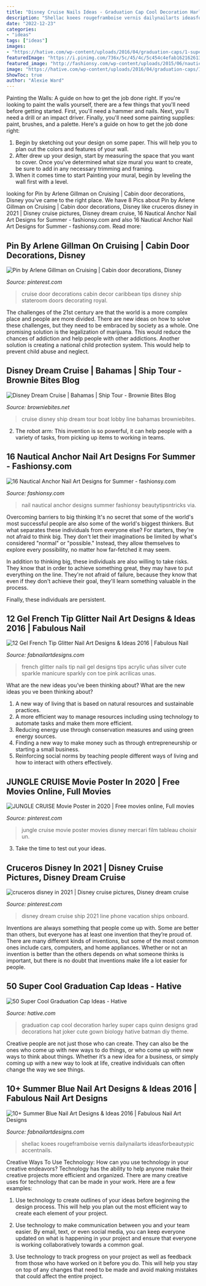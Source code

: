 ```yaml
---
title: "Disney Cruise Nails Ideas - Graduation Cap Cool Decoration Harley Super Caps Quinn Designs Grad Decorations Hat Joker Cute Gown Biology Hative Batman Diy Theme"
description: "Shellac koees rougeframboise vernis dailynailarts ideasforbeautypic accentnails"
date: "2022-12-23"
categories:
- "ideas"
tags: ["ideas"]
images:
- "https://hative.com/wp-content/uploads/2016/04/graduation-caps/1-super-cool-graduation-cap-ideas.jpg"
featuredImage: "https://i.pinimg.com/736x/5c/45/4c/5c454c4efab1621626138e855493c2c3.jpg"
featured_image: "http://fashionsy.com/wp-content/uploads/2015/06/nautical-nail-art-celinedoesnails-1.jpg"
image: "https://hative.com/wp-content/uploads/2016/04/graduation-caps/1-super-cool-graduation-cap-ideas.jpg"
ShowToc: true
author: "Alexie Ward"
---
```



Painting the Walls: A guide on how to get the job done right.
If you're looking to paint the walls yourself, there are a few things that you'll need before getting started. First, you'll need a hammer and nails. Next, you'll need a drill or an impact driver. Finally, you'll need some painting supplies: paint, brushes, and a palette. Here's a guide on how to get the job done right: 
1) Begin by sketching out your design on some paper. This will help you to plan out the colors and features of your wall. 
2) After drew up your design, start by measuring the space that you want to cover. Once you've determined what size mural you want to create, be sure to add in any necessary trimming and framing. 
3) When it comes time to start Painting your mural, begin by leveling the wall first with a level.

	

		
looking for Pin by Arlene Gillman on Cruising | Cabin door decorations, Disney you've came to the right place. We have 8 Pics about Pin by Arlene Gillman on Cruising | Cabin door decorations, Disney like cruceros disney in 2021 | Disney cruise pictures, Disney dream cruise, 16 Nautical Anchor Nail Art Designs for Summer - fashionsy.com and also 16 Nautical Anchor Nail Art Designs for Summer - fashionsy.com. Read more:
		
    
## Pin By Arlene Gillman On Cruising | Cabin Door Decorations, Disney

<img loading=lazy src="https://i.pinimg.com/736x/0a/77/3c/0a773c6497f0c818cdaa4679395632a4--cruise.jpg" onerror="this.onerror=null;this.src='https://tse1.mm.bing.net/th?id=OIP.VJvEqJ1BNitlKhsBEYjLHQHaJ3&amp;pid=15.1';" alt="Pin by Arlene Gillman on Cruising | Cabin door decorations, Disney">

_Source: pinterest.com_

>cruise door decorations cabin decor caribbean tips disney ship stateroom doors decorating royal. 

	

The challenges of the 21st century are that the world is a more complex place and people are more divided. There are new ideas on how to solve these challenges, but they need to be embraced by society as a whole. One promising solution is the legalization of marijuana. This would reduce the chances of addiction and help people with other addictions. Another solution is creating a national child protection system. This would help to prevent child abuse and neglect.

    
## Disney Dream Cruise | Bahamas | Ship Tour - Brownie Bites Blog

<img loading=lazy src="https://www.browniebites.net/wp-content/uploads/2011/07/disney-cruise-line-dream-boat-tour-10.jpg" onerror="this.onerror=null;this.src='https://tse3.mm.bing.net/th?id=OIP.BOehA4DhdP6uM7u6ZTi_PwHaE7&amp;pid=15.1';" alt="Disney Dream Cruise | Bahamas | Ship Tour - Brownie Bites Blog">

_Source: browniebites.net_

>cruise disney ship dream tour boat lobby line bahamas browniebites. 

	

2. The robot arm: This invention is so powerful, it can help people with a variety of tasks, from picking up items to working in teams.

    
## 16 Nautical Anchor Nail Art Designs For Summer - Fashionsy.com

<img loading=lazy src="http://fashionsy.com/wp-content/uploads/2015/06/nautical-nail-art-celinedoesnails-1.jpg" onerror="this.onerror=null;this.src='https://tse2.mm.bing.net/th?id=OIP.fqinAosFBGVG-1sAKR1DVAHaHa&amp;pid=15.1';" alt="16 Nautical Anchor Nail Art Designs for Summer - fashionsy.com">

_Source: fashionsy.com_

>nail nautical anchor designs summer fashionsy beautytipsntricks via. 

	

Overcoming barriers to big thinking
It's no secret that some of the world's most successful people are also some of the world's biggest thinkers. But what separates these individuals from everyone else?
For starters, they're not afraid to think big. They don't let their imaginations be limited by what's considered "normal" or "possible." Instead, they allow themselves to explore every possibility, no matter how far-fetched it may seem.

In addition to thinking big, these individuals are also willing to take risks. They know that in order to achieve something great, they may have to put everything on the line. They're not afraid of failure, because they know that even if they don't achieve their goal, they'll learn something valuable in the process.

 Finally, these individuals are persistent.

    
## 12 Gel French Tip Glitter Nail Art Designs &amp; Ideas 2016 | Fabulous Nail

<img loading=lazy src="http://fabnailartdesigns.com/wp-content/uploads/2016/04/12-Gel-French-Tip-Glitter-Nail-Art-Designs-Ideas-2016-9.jpg" onerror="this.onerror=null;this.src='https://tse2.mm.bing.net/th?id=OIP.FLqM-AZP30bMcpp7hEpEhwHaFj&amp;pid=15.1';" alt="12 Gel French Tip Glitter Nail Art Designs &amp; Ideas 2016 | Fabulous Nail">

_Source: fabnailartdesigns.com_

>french glitter nails tip nail gel designs tips acrylic uñas silver cute sparkle manicure sparkly con toe pink acrilicas unas. 

	

What are the new ideas you’ve been thinking about?
What are the new ideas you ve been thinking about? 

1. A new way of living that is based on natural resources and sustainable practices. 
2. A more efficient way to manage resources including using technology to automate tasks and make them more efficient. 
3. Reducing energy use through conservation measures and using green energy sources. 
4. Finding a new way to make money such as through entrepreneurship or starting a small business. 
5. Reinforcing social norms by teaching people different ways of living and how to interact with others effectively.

    
## JUNGLE CRUISE Movie Poster In 2020 | Free Movies Online, Full Movies

<img loading=lazy src="https://i.pinimg.com/736x/d6/de/f9/d6def9fa0a7e49de903f5a76961ea517.jpg" onerror="this.onerror=null;this.src='https://tse4.mm.bing.net/th?id=OIP.l4QK-KU_lew98t7KajS1nAHaJ4&amp;pid=15.1';" alt="JUNGLE CRUISE Movie Poster in 2020 | Free movies online, Full movies">

_Source: pinterest.com_

>jungle cruise movie poster movies disney mercari film tableau choisir un. 

	

3. Take the time to test out your ideas.

    
## Cruceros Disney In 2021 | Disney Cruise Pictures, Disney Dream Cruise

<img loading=lazy src="https://i.pinimg.com/736x/5c/45/4c/5c454c4efab1621626138e855493c2c3.jpg" onerror="this.onerror=null;this.src='https://tse2.mm.bing.net/th?id=OIP.STGMsI9l7FUPr39vIDwf7QHaLH&amp;pid=15.1';" alt="cruceros disney in 2021 | Disney cruise pictures, Disney dream cruise">

_Source: pinterest.com_

>disney dream cruise ship 2021 line phone vacation ships onboard. 

	

Inventions are always something that people come up with. Some are better than others, but everyone has at least one invention that they’re proud of. There are many different kinds of inventions, but some of the most common ones include cars, computers, and home appliances. Whether or not an invention is better than the others depends on what someone thinks is important, but there is no doubt that inventions make life a lot easier for people.

    
## 50 Super Cool Graduation Cap Ideas - Hative

<img loading=lazy src="https://hative.com/wp-content/uploads/2016/04/graduation-caps/1-super-cool-graduation-cap-ideas.jpg" onerror="this.onerror=null;this.src='https://tse4.mm.bing.net/th?id=OIP.1M6Gw-IHli4_XN5WaXf1kQHaJ4&amp;pid=15.1';" alt="50 Super Cool Graduation Cap Ideas - Hative">

_Source: hative.com_

>graduation cap cool decoration harley super caps quinn designs grad decorations hat joker cute gown biology hative batman diy theme. 

	

Creative people are not just those who can create. They can also be the ones who come up with new ways to do things, or who come up with new ways to think about things. Whether it’s a new idea for a business, or simply coming up with a new way to look at life, creative individuals can often change the way we see things.

    
## 10+ Summer Blue Nail Art Designs &amp; Ideas 2016 | Fabulous Nail Art Designs

<img loading=lazy src="https://fabnailartdesigns.com/wp-content/uploads/2016/05/10-Summer-Blue-Nail-Art-Designs-Ideas-2016-5.jpg" onerror="this.onerror=null;this.src='https://tse1.mm.bing.net/th?id=OIP.oxe4I5Uwjyjle_B7SPX4BgHaJ1&amp;pid=15.1';" alt="10+ Summer Blue Nail Art Designs &amp; Ideas 2016 | Fabulous Nail Art Designs">

_Source: fabnailartdesigns.com_

>shellac koees rougeframboise vernis dailynailarts ideasforbeautypic accentnails. 

	

Creative Ways To Use Technology: How can you use technology in your creative endeavors?
Technology has the ability to help anyone make their creative projects more efficient and organized. There are many creative uses for technology that can be made in your work. Here are a few examples:
1. Use technology to create outlines of your ideas before beginning the design process. This will help you plan out the most efficient way to create each element of your project.

2. Use technology to make communication between you and your team easier. By email, text, or even social media, you can keep everyone updated on what is happening in your project and ensure that everyone is working collaboratively towards a common goal.

3. Use technology to track progress on your project as well as feedback from those who have worked on it before you do. This will help you stay on top of any changes that need to be made and avoid making mistakes that could affect the entire project.

